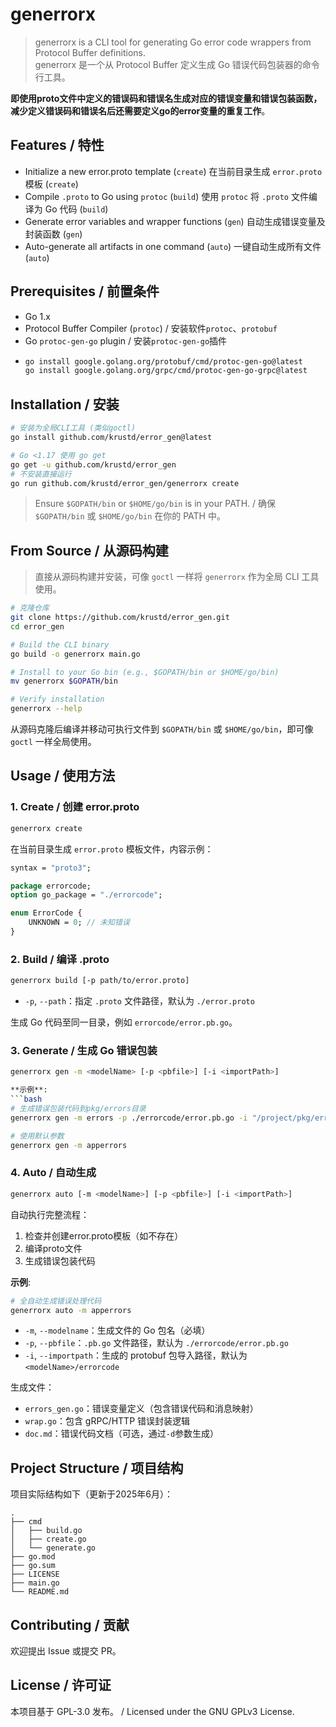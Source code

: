 # generrorx

> generrorx is a CLI tool for generating Go error code wrappers from Protocol Buffer definitions.  
> generrorx 是一个从 Protocol Buffer 定义生成 Go 错误代码包装器的命令行工具。

**即使用proto文件中定义的错误码和错误名生成对应的错误变量和错误包装函数，减少定义错误码和错误名后还需要定义go的error变量的重复工作**。

## Features / 特性

- Initialize a new error.proto template (`create`)
  在当前目录生成 `error.proto` 模板 (`create`)
- Compile `.proto` to Go using `protoc` (`build`)
  使用 `protoc` 将 `.proto` 文件编译为 Go 代码 (`build`)
- Generate error variables and wrapper functions (`gen`)
  自动生成错误变量及封装函数 (`gen`)
- Auto-generate all artifacts in one command (`auto`)
  一键自动生成所有文件 (`auto`)

## Prerequisites / 前置条件

- Go 1.x  
- Protocol Buffer Compiler (`protoc`)  / 安装软件`protoc`、`protobuf`
- Go `protoc-gen-go` plugin / 安装`protoc-gen-go`插件
- ```bash
  go install google.golang.org/protobuf/cmd/protoc-gen-go@latest
  go install google.golang.org/grpc/cmd/protoc-gen-go-grpc@latest
  ```

## Installation / 安装

```bash
# 安装为全局CLI工具 (类似goctl)
go install github.com/krustd/error_gen@latest

# Go <1.17 使用 go get
go get -u github.com/krustd/error_gen
# 不安装直接运行
go run github.com/krustd/error_gen/generrorx create
```
>
> Ensure `$GOPATH/bin` or `$HOME/go/bin` is in your PATH. / 确保 `$GOPATH/bin` 或 `$HOME/go/bin` 在你的 PATH 中。
## From Source / 从源码构建

> 直接从源码构建并安装，可像 `goctl` 一样将 `generrorx` 作为全局 CLI 工具使用。

```bash
# 克隆仓库
git clone https://github.com/krustd/error_gen.git
cd error_gen

# Build the CLI binary
go build -o generrorx main.go

# Install to your Go bin (e.g., $GOPATH/bin or $HOME/go/bin)
mv generrorx $GOPATH/bin

# Verify installation
generrorx --help
```

从源码克隆后编译并移动可执行文件到 `$GOPATH/bin` 或 `$HOME/go/bin`，即可像 `goctl` 一样全局使用。

## Usage / 使用方法

### 1. Create / 创建 error.proto

```bash
generrorx create
```

在当前目录生成 `error.proto` 模板文件，内容示例：

```proto
syntax = "proto3";

package errorcode;
option go_package = "./errorcode";

enum ErrorCode {
    UNKNOWN = 0; // 未知错误
}
```

### 2. Build / 编译 .proto

```bash
generrorx build [-p path/to/error.proto]
```

- `-p`, `--path`：指定 `.proto` 文件路径，默认为 `./error.proto`

生成 Go 代码至同一目录，例如 `errorcode/error.pb.go`。

### 3. Generate / 生成 Go 错误包装

```bash
generrorx gen -m <modelName> [-p <pbfile>] [-i <importPath>]

**示例**:
```bash
# 生成错误包装代码到pkg/errors目录
generrorx gen -m errors -p ./errorcode/error.pb.go -i "/project/pkg/errors"

# 使用默认参数
generrorx gen -m apperrors
```

### 4. Auto / 自动生成

```bash
generrorx auto [-m <modelName>] [-p <pbfile>] [-i <importPath>]
```

自动执行完整流程：
1. 检查并创建error.proto模板（如不存在）
2. 编译proto文件
3. 生成错误包装代码

**示例**:
```bash
# 全自动生成错误处理代码
generrorx auto -m apperrors
```

- `-m`, `--modelname`：生成文件的 Go 包名（必填）  
- `-p`, `--pbfile`：`.pb.go` 文件路径，默认为 `./errorcode/error.pb.go`  
- `-i`, `--importpath`：生成的 protobuf 包导入路径，默认为 `<modelName>/errorcode`

生成文件：  
- `errors_gen.go`：错误变量定义（包含错误代码和消息映射）
- `wrap.go`：包含 gRPC/HTTP 错误封装逻辑
- `doc.md`：错误代码文档（可选，通过`-d`参数生成）

## Project Structure / 项目结构

项目实际结构如下（更新于2025年6月）：

```
.
├── cmd
│   ├── build.go
│   ├── create.go
│   └── generate.go
├── go.mod
├── go.sum
├── LICENSE
├── main.go
└── README.md
```

## Contributing / 贡献

欢迎提出 Issue 或提交 PR。

## License / 许可证

本项目基于 GPL-3.0 发布。 / Licensed under the GNU GPLv3 License.

